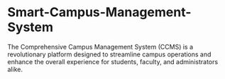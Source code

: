 # Smart-Campus-Management-System
The Comprehensive Campus Management System (CCMS) is a revolutionary platform designed to streamline campus operations and enhance the overall experience for students, faculty, and administrators alike. 
